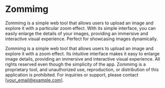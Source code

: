 # Zommimg
Zommimg is a simple web tool that allows users to upload an image and explore it with a particular zoom effect. With its simple interface, you can easily enlarge the details of your images, providing an immersive and interactive visual experience. Perfect for showcasing images dynamically.

Zommimg is a simple web tool that allows users to upload an image and explore it with a zoom effect. Its intuitive interface makes it easy to enlarge image details, providing an immersive and interactive visual experience. 
All rights reserved even though the simplicity of the app. Zommimg is a proprietary tool, and unauthorized use, reproduction, or distribution of this application is prohibited. For inquiries or support, please contact [your_email@example.com].
